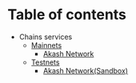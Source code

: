 # Table of contents

* Chains services
  * [Mainnets](/mainnets/)
    * [Akash Network](/mainnets/akash.md)
  * [Testnets](/testnets/)
    * [Akash Network(Sandbox)](/testnets/akash_sandbox.md)
